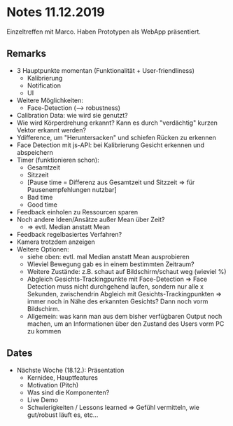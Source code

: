 # Notes 11.12.2019

Einzeltreffen mit Marco. Haben Prototypen als WebApp präsentiert.

## Remarks
- 3 Hauptpunkte momentan (Funktionalität + User-friendliness)
    - Kalibrierung
    - Notification
    - UI
- Weitere Möglichkeiten:
    - Face-Detection (--> robustness)
- Calibration Data: wie wird sie genutzt?
- Wie wird Körperdrehung erkannt? Kann es durch "verdächtig" kurzen Vektor erkannt werden?
- Ydifference, um "Heruntersacken" und schiefen Rücken zu erkennen
- Face Detection mit js-API: bei Kalibrierung Gesicht erkennen und abspeichern
- Timer (funktionieren schon):
    - Gesamtzeit
    - Sitzzeit
    - [Pause time = Differenz aus Gesamtzeit und Sitzzeit => für Pausenempfehlungen nutzbar]
    - Bad time
    - Good time
- Feedback einholen zu Ressourcen sparen
- Noch andere Ideen/Ansätze außer Mean über Zeit? 
    -  => evtl. Median anstatt Mean
- Feedback regelbasiertes Verfahren?
- Kamera trotzdem anzeigen
- Weitere Optionen:
  - siehe oben: evtl. mal Median anstatt Mean ausprobieren
  - Wieviel Bewegung gab es in einem bestimmten Zeitraum?
  - Weitere Zustände: z.B. schaut auf Bildschirm/schaut weg (wieviel %)
  - Abgleich Gesichts-Trackingpunkte mit Face-Detection => Face Detection muss nicht durchgehend laufen, sondern nur alle x Sekunden, zwischendrin Abgleich mit Gesichts-Trackingpunkten => immer noch in Nähe des erkannten Gesichts? Dann noch vorm Bildschirm.
  - Allgemein: was kann man aus dem bisher verfügbaren Output noch machen, um an Informationen über den Zustand des Users vorm PC zu kommen


## Dates
- Nächste Woche (18.12.): Präsentation
    - Kernidee, Hauptfeatures
    - Motivation (Pitch)
    - Was sind die Komponenten?
    - Live Demo
    - Schwierigkeiten / Lessons learned => Gefühl vermitteln, wie gut/robust läuft es, etc…